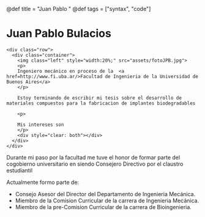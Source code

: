 @def title = "Juan Pablo "
@def tags = ["syntax", "code"]

# Juan Pablo Bulacios


~~~
<div class="row">
  <div class="container">
    <img class="left" style="width:20%;" src="assets/fotoJPB.jpg">
    <p>
    Ingeniero mecánico en proceso de la  <a href=http://www.fi.uba.ar/>Facultad de Ingenieria de la Universidad de Buenos Aires</a>
    </p>

    Estoy terminando de escribir mi tesis sobre el desarrollo de materiales compuestos para la fabricacion de implantes biodegradables

    <p>

    Mis intereses son
    </p>
    <div style="clear: both"></div>      
  </div>
</div>
~~~

Durante mi paso por la facultad me tuve el honor de formar parte del cogobierno universitario en siendo
Consejero Directivo por el claustro estudiantil

Actualmente formo parte de:

-  Consejo Asesor del Director del Departamento de Ingenieria Mecánica.
-  Miembro de la Comision Curricular de la carrera de Ingenieria Mecánica.
-  Miembro de la pre-Comision Curricular de la carrera de Bioingenieria.
